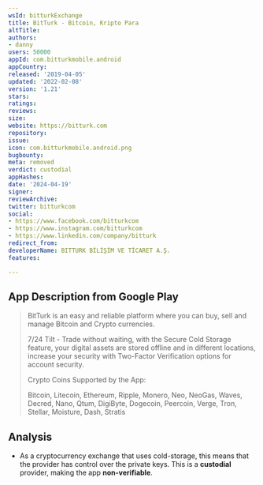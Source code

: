 ```yaml
---
wsId: bitturkExchange
title: BitTurk - Bitcoin, Kripto Para
altTitle: 
authors:
- danny
users: 50000
appId: com.bitturkmobile.android
appCountry: 
released: '2019-04-05'
updated: '2022-02-08'
version: '1.21'
stars: 
ratings: 
reviews: 
size: 
website: https://bitturk.com
repository: 
issue: 
icon: com.bitturkmobile.android.png
bugbounty: 
meta: removed
verdict: custodial
appHashes: 
date: '2024-04-19'
signer: 
reviewArchive: 
twitter: bitturkcom
social:
- https://www.facebook.com/bitturkcom
- https://www.instagram.com/bitturkcom
- https://www.linkedin.com/company/bitturk
redirect_from: 
developerName: BITTURK BİLİŞİM VE TİCARET A.Ş.
features: 

---
```


## App Description from Google Play

> BitTurk is an easy and reliable platform where you can buy, sell and manage Bitcoin and Crypto currencies.
> 
> 7/24 Tilt - Trade without waiting, with the Secure Cold Storage feature, your digital assets are stored offline and in different locations, increase your security with Two-Factor Verification options for account security.
> 
> Crypto Coins Supported by the App:
> 
> Bitcoin, Litecoin, Ethereum, Ripple, Monero, Neo, NeoGas, Waves, Decred, Nano, Qtum, DigiByte, Dogecoin, Peercoin, Verge, Tron, Stellar, Moisture, Dash, Stratis

## Analysis 

- As a cryptocurrency exchange that uses cold-storage, this means that the provider has control over the private keys. This is a **custodial** provider, making the app **non-verifiable**.